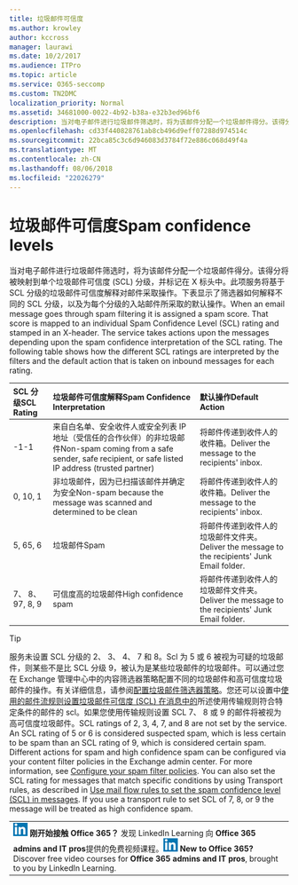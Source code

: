 ```yaml
---
title: 垃圾邮件可信度
ms.author: krowley
author: kccross
manager: laurawi
ms.date: 10/2/2017
ms.audience: ITPro
ms.topic: article
ms.service: O365-seccomp
ms.custom: TN2DMC
localization_priority: Normal
ms.assetid: 34681000-0022-4b92-b38a-e32b3ed96bf6
description: 当对电子邮件进行垃圾邮件筛选时，将为该邮件分配一个垃圾邮件得分。该得分将被映射到单个垃圾邮件可信度 (SCL) 分级，并标记在 X 标头中。此项服务将基于 SCL 分级的垃圾邮件可信度解释对邮件采取操作。下表显示了筛选器如何解释不同的 SCL 分级，以及为每个分级的入站邮件所采取的默认操作。
ms.openlocfilehash: cd33f440828761ab8cb496d9eff07288d974514c
ms.sourcegitcommit: 22bca85c3c6d946083d3784f72e886c068d49f4a
ms.translationtype: MT
ms.contentlocale: zh-CN
ms.lasthandoff: 08/06/2018
ms.locfileid: "22026279"
---
```

# <a name="spam-confidence-levels"></a><span data-ttu-id="f55e3-106">垃圾邮件可信度</span><span class="sxs-lookup"><span data-stu-id="f55e3-106">Spam confidence levels</span></span>

<span data-ttu-id="f55e3-p102">当对电子邮件进行垃圾邮件筛选时，将为该邮件分配一个垃圾邮件得分。该得分将被映射到单个垃圾邮件可信度 (SCL) 分级，并标记在 X 标头中。此项服务将基于 SCL 分级的垃圾邮件可信度解释对邮件采取操作。下表显示了筛选器如何解释不同的 SCL 分级，以及为每个分级的入站邮件所采取的默认操作。</span><span class="sxs-lookup"><span data-stu-id="f55e3-p102">When an email message goes through spam filtering it is assigned a spam score. That score is mapped to an individual Spam Confidence Level (SCL) rating and stamped in an X-header. The service takes actions upon the messages depending upon the spam confidence interpretation of the SCL rating. The following table shows how the different SCL ratings are interpreted by the filters and the default action that is taken on inbound messages for each rating.</span></span>
  
|<span data-ttu-id="f55e3-111">**SCL 分级**</span><span class="sxs-lookup"><span data-stu-id="f55e3-111">**SCL Rating**</span></span>|<span data-ttu-id="f55e3-112">**垃圾邮件可信度解释**</span><span class="sxs-lookup"><span data-stu-id="f55e3-112">**Spam Confidence Interpretation**</span></span>|<span data-ttu-id="f55e3-113">**默认操作**</span><span class="sxs-lookup"><span data-stu-id="f55e3-113">**Default Action**</span></span>|
|:-----|:-----|:-----|
|<span data-ttu-id="f55e3-114">-1</span><span class="sxs-lookup"><span data-stu-id="f55e3-114">-1</span></span>  <br/> |<span data-ttu-id="f55e3-115">来自白名单、安全收件人或安全列表 IP 地址（受信任的合作伙伴）的非垃圾邮件</span><span class="sxs-lookup"><span data-stu-id="f55e3-115">Non-spam coming from a safe sender, safe recipient, or safe listed IP address (trusted partner)</span></span>  <br/> |<span data-ttu-id="f55e3-116">将邮件传递到收件人的收件箱。</span><span class="sxs-lookup"><span data-stu-id="f55e3-116">Deliver the message to the recipients' inbox.</span></span>  <br/> |
|<span data-ttu-id="f55e3-117">0, 1</span><span class="sxs-lookup"><span data-stu-id="f55e3-117">0, 1</span></span>  <br/> |<span data-ttu-id="f55e3-118">非垃圾邮件，因为已扫描该邮件并确定为安全</span><span class="sxs-lookup"><span data-stu-id="f55e3-118">Non-spam because the message was scanned and determined to be clean</span></span>  <br/> |<span data-ttu-id="f55e3-119">将邮件传递到收件人的收件箱。</span><span class="sxs-lookup"><span data-stu-id="f55e3-119">Deliver the message to the recipients' inbox.</span></span>  <br/> |
|<span data-ttu-id="f55e3-120">5, 6</span><span class="sxs-lookup"><span data-stu-id="f55e3-120">5, 6</span></span>  <br/> | <span data-ttu-id="f55e3-121">垃圾邮件</span><span class="sxs-lookup"><span data-stu-id="f55e3-121">Spam</span></span>  <br/> |<span data-ttu-id="f55e3-122">将邮件传递到收件人的垃圾邮件文件夹。</span><span class="sxs-lookup"><span data-stu-id="f55e3-122">Deliver the message to the recipients' Junk Email folder.</span></span>  <br/> |
|<span data-ttu-id="f55e3-123">7、 8、 9</span><span class="sxs-lookup"><span data-stu-id="f55e3-123">7, 8, 9</span></span>  <br/> |<span data-ttu-id="f55e3-124">可信度高的垃圾邮件</span><span class="sxs-lookup"><span data-stu-id="f55e3-124">High confidence spam</span></span>  <br/> |<span data-ttu-id="f55e3-125">将邮件传递到收件人的垃圾邮件文件夹。</span><span class="sxs-lookup"><span data-stu-id="f55e3-125">Deliver the message to the recipients' Junk Email folder.</span></span>  <br/> |
   
> [!TIP]
> <span data-ttu-id="f55e3-p103">服务未设置 SCL 分级的 2、 3、 4、 7 和 8。Scl 为 5 或 6 被视为可疑的垃圾邮件，则某些不是比 SCL 分级 9，被认为是某些垃圾邮件的垃圾邮件。可以通过您在 Exchange 管理中心中的内容筛选器策略配置不同的垃圾邮件和高可信度垃圾邮件的操作。有关详细信息，请参阅[配置垃圾邮件筛选器策略](configure-your-spam-filter-policies.md)。您还可以设置中[使用的邮件流规则设置垃圾邮件可信度 (SCL) 在消息中的](use-mail-flow-rules-to-set-the-spam-confidence-level-scl-in-messages.md)所述使用传输规则符合特定条件的邮件的 scl。如果您使用传输规则设置 SCL 7、 8 或 9 的邮件将被视为高可信度垃圾邮件。</span><span class="sxs-lookup"><span data-stu-id="f55e3-p103">SCL ratings of 2, 3, 4, 7, and 8 are not set by the service. An SCL rating of 5 or 6 is considered suspected spam, which is less certain to be spam than an SCL rating of 9, which is considered certain spam. Different actions for spam and high confidence spam can be configured via your content filter policies in the Exchange admin center. For more information, see [Configure your spam filter policies](configure-your-spam-filter-policies.md). You can also set the SCL rating for messages that match specific conditions by using Transport rules, as described in [Use mail flow rules to set the spam confidence level (SCL) in messages](use-mail-flow-rules-to-set-the-spam-confidence-level-scl-in-messages.md). If you use a transport rule to set SCL of 7, 8, or 9 the message will be treated as high confidence spam.</span></span> 
  
||
|:-----|
|<span data-ttu-id="f55e3-p104">![LinkedIn Learning 短图标](media/eac8a413-9498-4220-8544-1e37d1aaea13.png) **刚开始接触 Office 365？**         发现 LinkedIn Learning 向 **Office 365 admins and IT pros**提供的免费视频课程。</span><span class="sxs-lookup"><span data-stu-id="f55e3-p104">![The short icon for LinkedIn Learning](media/eac8a413-9498-4220-8544-1e37d1aaea13.png) **New to Office 365?**         Discover free video courses for **Office 365 admins and IT pros**, brought to you by LinkedIn Learning.</span></span> |
   

